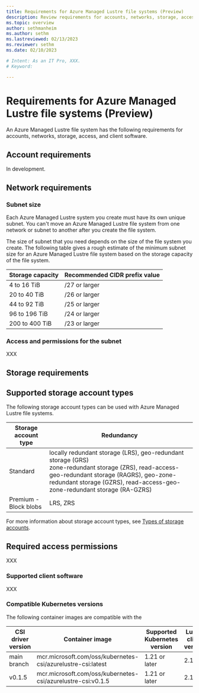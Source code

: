 ```yaml
---
title: Requirements for Azure Managed Lustre file systems (Preview)
description: Review requirements for accounts, networks, storage, access, and clients for Azure Managed Lustre file systems.
ms.topic: overview
author: sethmanheim
ms.author: sethm 
ms.lastreviewed: 02/13/2023
ms.reviewer: sethm
ms.date: 02/10/2023

# Intent: As an IT Pro, XXX.
# Keyword: 

---
```


# Requirements for Azure Managed Lustre file systems (Preview)

<!--SOURCE: Sort out requirements from Prerequisites. See amlfs-prerequisites.md for source.-->

An Azure Managed Lustre file system has the following requirements for accounts, networks, storage, access, and client software.<!--Placeholder.-->

## Account requirements

In development.


## Network requirements


### Subnet size

Each Azure Managed Lustre system you create must have its own unique subnet. You can't move an Azure Managed Lustre file system from one network or subnet to another after you create the file system.

The size of subnet that you need depends on the size of the file system you create. The following table gives a rough estimate of the minimum subnet size for an Azure Managed Lustre file system based on the storage capacity of the file system.

| Storage capacity | Recommended CIDR prefix value |
|------------------|-------------------------------|
| 4 to 16 TiB      | /27 or larger                 |
| 20 to 40 TiB     | /26 or larger                 |
| 44 to 92 TiB     | /25 or larger                 |
| 96 to 196 TiB    | /24 or larger                 |
| 200 to 400 TiB   | /23 or larger                 |

### Access and permissions for the subnet

XXX

## Storage requirements



## Supported storage account types

The following storage account types can be used with Azure Managed Lustre file systems.

| Storage account type  | Redundancy                          |
|-----------------------|-------------------------------------|
| Standard              | locally redundant storage (LRS), geo-redundant storage (GRS)<br><be>zone-redundant storage (ZRS), read-access-geo-redundant storage (RAGRS), geo-zone-redundant storage (GZRS), read-access-geo-zone-redundant storage (RA-GZRS) <!--Spell out on first mention-->|
| Premium - Block blobs | LRS, ZRS                            |

For more information about storage account types, see [Types of storage accounts](/azure/storage/common/storage-account-overview#types-of-storage-accounts).

## Required access permissions

XXX

### Supported client software

XXX

### Compatible Kubernetes versions

The following container images are compatible with the 

| CSI driver version | Container image                                             | Supported Kubernetes version | Lustre client version |
|--------------------|-------------------------------------------------------------|------------------------------|-----------------------|
| main branch        | mcr.microsoft.com/oss/kubernetes-csi/azurelustre-csi:latest | 1.21 or later | 2.15.1 |
| v0.1.5             | mcr.microsoft.com/oss/kubernetes-csi/azurelustre-csi:v0.1.5 | 1.21 or later | 2.15.1 |

